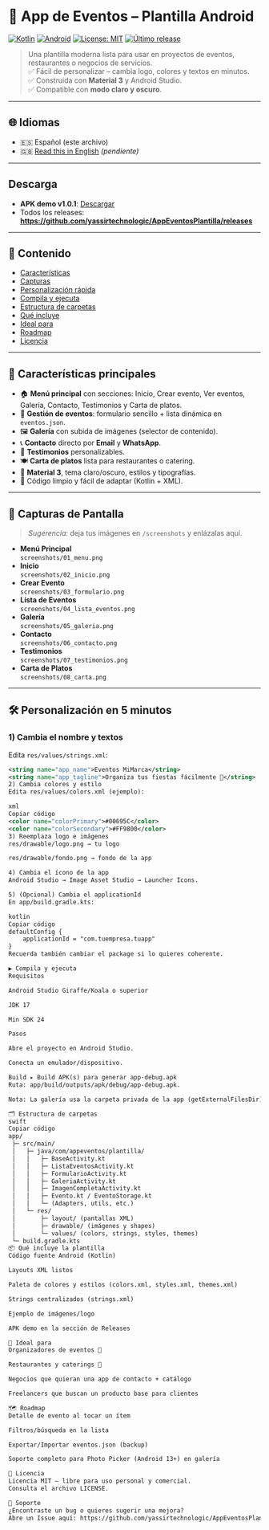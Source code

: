 # 📱 App de Eventos – Plantilla Android

[![Kotlin](https://img.shields.io/badge/Kotlin-1.9+-7F52FF?logo=kotlin&logoColor=white)](#)
[![Android](https://img.shields.io/badge/Android-SDK%2024--34-3DDC84?logo=android&logoColor=white)](#)
[![License: MIT](https://img.shields.io/badge/License-MIT-yellow.svg)](LICENSE)
[![Último release](https://img.shields.io/github/v/release/yassirtechnologic/AppEventosPlantilla?sort=semver)](https://github.com/yassirtechnologic/AppEventosPlantilla/releases)

> Una plantilla moderna lista para usar en proyectos de eventos, restaurantes o negocios de servicios.  
> ✅ Fácil de personalizar – cambia logo, colores y textos en minutos.  
> ✅ Construida con **Material 3** y Android Studio.  
> ✅ Compatible con **modo claro y oscuro**.

---

## 🌐 Idiomas
- 🇪🇸 Español (este archivo)
- 🇬🇧 [Read this in English](#) _(pendiente)_

---

## Descarga
- **APK demo v1.0.1**: [Descargar](https://github.com/yassirtechnologic/AppEventosPlantilla/releases/download/v1.0.1/AppEventosPlantilla-v1.0.1-demo.apk)  
- Todos los releases: **https://github.com/yassirtechnologic/AppEventosPlantilla/releases**

---

## 🧭 Contenido
- [Características](#-características-principales)
- [Capturas](#-capturas-de-pantalla)
- [Personalización rápida](#️-personalización-en-5-minutos)
- [Compila y ejecuta](#-compila-y-ejecuta)
- [Estructura de carpetas](#-estructura-de-carpetas)
- [Qué incluye](#-qué-incluye-la-plantilla)
- [Ideal para](#-ideal-para)
- [Roadmap](#-roadmap)
- [Licencia](#-licencia)

---

## 🚀 Características principales

- 🏠 **Menú principal** con secciones: Inicio, Crear evento, Ver eventos, Galería, Contacto, Testimonios y Carta de platos.  
- 📅 **Gestión de eventos**: formulario sencillo + lista dinámica en `eventos.json`.  
- 🖼 **Galería** con subida de imágenes (selector de contenido).  
- 📞 **Contacto** directo por **Email** y **WhatsApp**.  
- 💬 **Testimonios** personalizables.  
- 🍽 **Carta de platos** lista para restaurantes o catering.  
- 🎨 **Material 3**, tema claro/oscuro, estilos y tipografías.  
- 🧩 Código limpio y fácil de adaptar (Kotlin + XML).

---

## 📸 Capturas de Pantalla

> _Sugerencia:_ deja tus imágenes en `/screenshots` y enlázalas aquí.

- **Menú Principal**  
  `screenshots/01_menu.png`
- **Inicio**  
  `screenshots/02_inicio.png`
- **Crear Evento**  
  `screenshots/03_formulario.png`
- **Lista de Eventos**  
  `screenshots/04_lista_eventos.png`
- **Galería**  
  `screenshots/05_galeria.png`
- **Contacto**  
  `screenshots/06_contacto.png`
- **Testimonios**  
  `screenshots/07_testimonios.png`
- **Carta de Platos**  
  `screenshots/08_carta.png`

---

## 🛠️ Personalización en 5 minutos

### 1) Cambia el nombre y textos
Edita `res/values/strings.xml`:

```xml
<string name="app_name">Eventos MiMarca</string>
<string name="app_tagline">Organiza tus fiestas fácilmente 🎉</string>
2) Cambia colores y estilo
Edita res/values/colors.xml (ejemplo):

xml
Copiar código
<color name="colorPrimary">#00695C</color>
<color name="colorSecondary">#FF9800</color>
3) Reemplaza logo e imágenes
res/drawable/logo.png → tu logo

res/drawable/fondo.png → fondo de la app

4) Cambia el ícono de la app
Android Studio → Image Asset Studio → Launcher Icons.

5) (Opcional) Cambia el applicationId
En app/build.gradle.kts:

kotlin
Copiar código
defaultConfig {
    applicationId = "com.tuempresa.tuapp"
}
Recuerda también cambiar el package si lo quieres coherente.

▶️ Compila y ejecuta
Requisitos

Android Studio Giraffe/Koala o superior

JDK 17

Min SDK 24

Pasos

Abre el proyecto en Android Studio.

Conecta un emulador/dispositivo.

Build ▸ Build APK(s) para generar app-debug.apk
Ruta: app/build/outputs/apk/debug/app-debug.apk.

Nota: La galería usa la carpeta privada de la app (getExternalFilesDir), por lo que no requiere permisos. Si usas GetContent/Photo Picker, no necesitas READ_MEDIA_IMAGES ni READ_EXTERNAL_STORAGE en el manifest.

🗂 Estructura de carpetas
swift
Copiar código
app/
 ├─ src/main/
 │   ├─ java/com/appeventos/plantilla/
 │   │   ├─ BaseActivity.kt
 │   │   ├─ ListaEventosActivity.kt
 │   │   ├─ FormularioActivity.kt
 │   │   ├─ GaleriaActivity.kt
 │   │   ├─ ImagenCompletaActivity.kt
 │   │   ├─ Evento.kt / EventoStorage.kt
 │   │   └─ (Adapters, utils, etc.)
 │   └─ res/
 │       ├─ layout/ (pantallas XML)
 │       ├─ drawable/ (imágenes y shapes)
 │       └─ values/ (colors, strings, styles, themes)
 └─ build.gradle.kts
📦 Qué incluye la plantilla
Código fuente Android (Kotlin)

Layouts XML listos

Paleta de colores y estilos (colors.xml, styles.xml, themes.xml)

Strings centralizados (strings.xml)

Ejemplo de imágenes/logo

APK demo en la sección de Releases

🎯 Ideal para
Organizadores de eventos 🎤

Restaurantes y caterings 🍴

Negocios que quieran una app de contacto + catálogo

Freelancers que buscan un producto base para clientes

🗺 Roadmap
Detalle de evento al tocar un ítem

Filtros/búsqueda en la lista

Exportar/Importar eventos.json (backup)

Soporte completo para Photo Picker (Android 13+) en galería

📄 Licencia
Licencia MIT — libre para uso personal y comercial.
Consulta el archivo LICENSE.

🙌 Soporte
¿Encontraste un bug o quieres sugerir una mejora?
Abre un Issue aquí: https://github.com/yassirtechnologic/AppEventosPlantilla/issues
